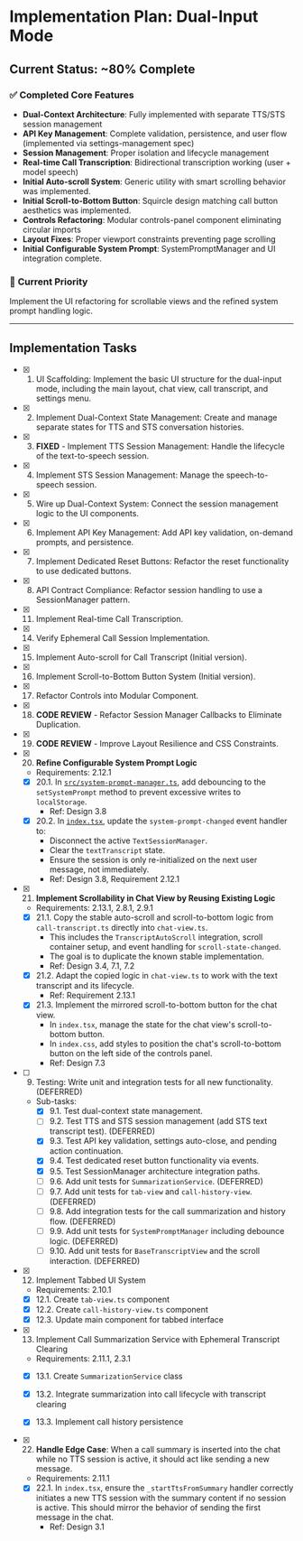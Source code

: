 # Implementation Plan: Dual-Input Mode

## Current Status: ~80% Complete

### ✅ Completed Core Features
- **Dual-Context Architecture**: Fully implemented with separate TTS/STS session management
- **API Key Management**: Complete validation, persistence, and user flow (implemented via settings-management spec)
- **Session Management**: Proper isolation and lifecycle management
- **Real-time Call Transcription**: Bidirectional transcription working (user + model speech)
- **Initial Auto-scroll System**: Generic utility with smart scrolling behavior was implemented.
- **Initial Scroll-to-Bottom Button**: Squircle design matching call button aesthetics was implemented.
- **Controls Refactoring**: Modular controls-panel component eliminating circular imports
- **Layout Fixes**: Proper viewport constraints preventing page scrolling
- **Initial Configurable System Prompt**: SystemPromptManager and UI integration complete.

### 🎯 **Current Priority**
Implement the UI refactoring for scrollable views and the refined system prompt handling logic.

---

## Implementation Tasks

- [x] 1. UI Scaffolding: Implement the basic UI structure for the dual-input mode, including the main layout, chat view, call transcript, and settings menu.

- [x] 2. Implement Dual-Context State Management: Create and manage separate states for TTS and STS conversation histories.

- [x] 3. **FIXED** - Implement TTS Session Management: Handle the lifecycle of the text-to-speech session.

- [x] 4. Implement STS Session Management: Manage the speech-to-speech session.

- [x] 5. Wire up Dual-Context System: Connect the session management logic to the UI components.

- [x] 6. Implement API Key Management: Add API key validation, on-demand prompts, and persistence.

- [x] 7. Implement Dedicated Reset Buttons: Refactor the reset functionality to use dedicated buttons.

- [x] 8. API Contract Compliance: Refactor session handling to use a SessionManager pattern.

- [x] 11. Implement Real-time Call Transcription.

- [x] 14. Verify Ephemeral Call Session Implementation.

- [x] 15. Implement Auto-scroll for Call Transcript (Initial version).

- [x] 16. Implement Scroll-to-Bottom Button System (Initial version).

- [x] 17. Refactor Controls into Modular Component.

- [x] 18. **CODE REVIEW** - Refactor Session Manager Callbacks to Eliminate Duplication.

- [x] 19. **CODE REVIEW** - Improve Layout Resilience and CSS Constraints.

- [x] 20. **Refine Configurable System Prompt Logic**
  - Requirements: 2.12.1
  - [x] 20.1. In [`src/system-prompt-manager.ts`](src/system-prompt-manager.ts), add debouncing to the `setSystemPrompt` method to prevent excessive writes to `localStorage`.
    - Ref: Design 3.8
  - [x] 20.2. In [`index.tsx`](index.tsx), update the `system-prompt-changed` event handler to:
    - Disconnect the active `TextSessionManager`.
    - Clear the `textTranscript` state.
    - Ensure the session is only re-initialized on the next user message, not immediately.
    - Ref: Design 3.8, Requirement 2.12.1

- [x] 21. **Implement Scrollability in Chat View by Reusing Existing Logic**
  - Requirements: 2.13.1, 2.8.1, 2.9.1
  - [x] 21.1. Copy the stable auto-scroll and scroll-to-bottom logic from `call-transcript.ts` directly into `chat-view.ts`.
    - This includes the `TranscriptAutoScroll` integration, scroll container setup, and event handling for `scroll-state-changed`.
    - The goal is to duplicate the known stable implementation.
    - Ref: Design 3.4, 7.1, 7.2
  - [x] 21.2. Adapt the copied logic in `chat-view.ts` to work with the text transcript and its lifecycle.
    - Ref: Requirement 2.13.1
  - [x] 21.3. Implement the mirrored scroll-to-bottom button for the chat view.
    - In `index.tsx`, manage the state for the chat view's scroll-to-bottom button.
    - In `index.css`, add styles to position the chat's scroll-to-bottom button on the left side of the controls panel.
    - Ref: Design 7.3

- [ ] 9. Testing: Write unit and integration tests for all new functionality. (DEFERRED)
  - Sub-tasks:
    - [x] 9.1. Test dual-context state management.
    - [ ] 9.2. Test TTS and STS session management (add STS text transcript test). (DEFERRED)
    - [x] 9.3. Test API key validation, settings auto-close, and pending action continuation.
    - [x] 9.4. Test dedicated reset button functionality via events.
    - [x] 9.5. Test SessionManager architecture integration paths.
    - [ ] 9.6. Add unit tests for `SummarizationService`. (DEFERRED)
    - [ ] 9.7. Add unit tests for `tab-view` and `call-history-view`. (DEFERRED)
    - [ ] 9.8. Add integration tests for the call summarization and history flow. (DEFERRED)
    - [ ] 9.9. Add unit tests for `SystemPromptManager` including debounce logic. (DEFERRED)
    - [ ] 9.10. Add unit tests for `BaseTranscriptView` and the scroll interaction. (DEFERRED)

- [x] 12. Implement Tabbed UI System
   - Requirements: 2.10.1
   - [x] 12.1. Create `tab-view.ts` component
   - [x] 12.2. Create `call-history-view.ts` component
   - [x] 12.3. Update main component for tabbed interface

- [x] 13. Implement Call Summarization Service with Ephemeral Transcript Clearing
   - Requirements: 2.11.1, 2.3.1
   - [x] 13.1. Create `SummarizationService` class
   - [x] 13.2. Integrate summarization into call lifecycle with transcript clearing
   - [x] 13.3. Implement call history persistence


- [x] 22. **Handle Edge Case**: When a call summary is inserted into the chat while no TTS session is active, it should act like sending a new message.
  - Requirements: 2.11.1
  - [x] 22.1. In `index.tsx`, ensure the `_startTtsFromSummary` handler correctly initiates a new TTS session with the summary content if no session is active. This should mirror the behavior of sending the first message in the chat.
    - Ref: Design 3.1
